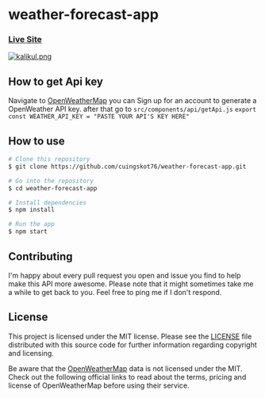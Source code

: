 # weather-forecast-app

### [Live Site](https://simple-weather-forecast-app.vercel.app/)
[![kalikul.png](https://i.postimg.cc/43WbL9p8/kalikul.png)](https://postimg.cc/LqZ1hhCf)

## How to get Api key
Navigate to [OpenWeatherMap](https://home.openweathermap.org/users/sign_in) you can Sign up for an account to generate a OpenWeather API key. after that go to ````src/components/api/getApi.js````
````export const WEATHER_API_KEY = "PASTE YOUR API'S KEY HERE"````

## How to use

````bash
# Clone this repository
$ git clone https://github.com/cuingskot76/weather-forecast-app.git

# Go into the repository
$ cd weather-forecast-app

# Install dependencies
$ npm install

# Run the app
$ npm start
````

## Contributing
I'm happy about every pull request you open and issue you find to help make this API more awesome. Please note that it might sometimes take me a while to get back to you. Feel free to ping me if I don't respond.

## License
This project is licensed under the MIT license. Please see the [LICENSE](https://choosealicense.com/licenses/mit/) file distributed with this source code for further information regarding copyright and licensing.

Be aware that the [OpenWeatherMap](https://openweathermap.org/price) data is not licensed under the MIT. Check out the following official links to read about the terms, pricing and license of OpenWeatherMap before using their service.
